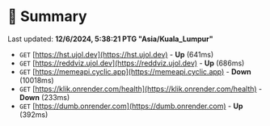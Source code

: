 # 📖 Summary
Last updated: **12/6/2024, 5:38:21 PTG "Asia/Kuala_Lumpur"**

- `GET` [https://hst.ujol.dev](https://hst.ujol.dev) - **Up** (641ms)
- `GET` [https://reddviz.ujol.dev](https://reddviz.ujol.dev) - **Up** (686ms)
- `GET` [https://memeapi.cyclic.app](https://memeapi.cyclic.app) - **Down** (10018ms)
- `GET` [https://klik.onrender.com/health](https://klik.onrender.com/health) - **Down** (233ms)
- `GET` [https://dumb.onrender.com](https://dumb.onrender.com) - **Up** (392ms)
